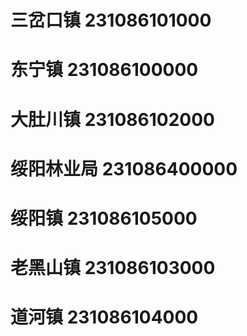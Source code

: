 # 三岔口镇 231086101000
# 东宁镇 231086100000
# 大肚川镇 231086102000
# 绥阳林业局 231086400000
# 绥阳镇 231086105000
# 老黑山镇 231086103000
# 道河镇 231086104000
